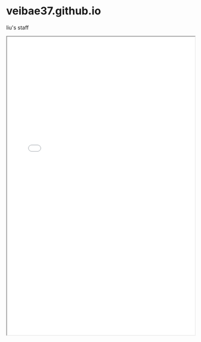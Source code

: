 # veibae37.github.io
liu's staff
<iframe src="resume of Liuyitao.pdf" width="100%" height="800px"></iframe>

